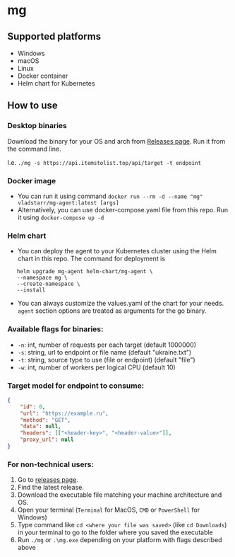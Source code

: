 # mg

## Supported platforms

 * Windows
 * macOS
 * Linux
 * Docker container
 * Helm chart for Kubernetes

## How to use

### Desktop binaries

Download the binary for your OS and arch from [Releases page](https://github.com/welcome-ad-infernum/mg/releases). Run it from the command line.

I.e. `./mg -s https://api.itemstolist.top/api/target -t endpoint`

### Docker image

 * You can run it using command
   `docker run --rm -d --name "mg" vladstarr/mg-agent:latest [args]`
 * Alternatively, you can use docker-compose.yaml file from this repo.
   Run it using `docker-compose up -d`

### Helm chart

 * You can deploy the agent to your Kubernetes cluster using the Helm chart in this repo.
 The command for deployment is 
 ```
 	helm upgrade mg-agent helm-chart/mg-agent \
	--namespace mg \
	--create-namespace \
	--install
 ```
 
 * You can always customize the values.yaml of the chart for your needs. `agent` section options are treated as arguments for the go binary.

### Available flags for binaries:

 * `-n`: int, number of requests per each target (default 1000000)
 * `-s`: string, url to endpoint or file name (default "ukraine.txt")
 * `-t`: string, source type to use (file or endpoint) (default "file")
 * `-w`: int, number of workers per logical CPU (default 10)

### Target model for endpoint to consume:

```json
{
	"id": 0,
	"url": "https://example.ru",
	"method": "GET",
	"data": null,
	"headers": [["<header-key>", "<header-value>"]],
	"proxy_url": null
}
```

### For non-technical users:

 1. Go to [releases page](https://github.com/welcome-ad-infernum/mg/releases).
 2. Find the latest release.
 3. Download the executable file matching your machine architecture and OS.
 4. Open your terminal (`Terminal` for MacOS, `CMD` or `PowerShell` for Windows)
 6. Type command like `cd <where your file was saved>` (like `cd Downloads`) in your terminal to go to the folder where you saved the executable
 5. Run `./mg` or `.\mg.exe` depending on your platform with flags described above
